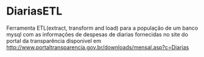 # DiariasETL
  Ferramenta ETL(extract, transform and load) para a população de um banco mysql com as informações de despesas de diarias fornecidas no site do portal da transparência disponivel em http://www.portaltransparencia.gov.br/downloads/mensal.asp?c=Diarias

